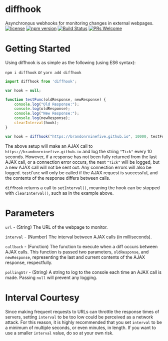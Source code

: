 diffhook
===

Asynchronous webhooks for monitoring changes in external webpages. [![license](https://img.shields.io/github/license/brandonrninefive/diffhook.svg)](https://github.com/brandonrninefive/diffhook/blob/master/LICENSE.md) [![npm version](https://img.shields.io/npm/v/diffhook.svg)](https://www.npmjs.com/package/diffhook) [![Build Status](https://travis-ci.org/brandonrninefive/diffhook.svg?branch=master)](https://travis-ci.org/brandonrninefive/diffhook) [![PRs Welcome](https://img.shields.io/badge/PRs-welcome-brightgreen.svg)](https://github.com/brandonrninefive/diffhook/issues)  

Getting Started
==

Using diffhook is as simple as the following (using ES6 syntax):

`npm i diffhook` or `yarn add diffhook`

```javascript
import diffhook from 'diffhook';

var hook = null;

function testFunc(oldResponse, newResponse) {
	console.log("Old Response:");
	console.log(oldResponse);
	console.log("New Response:");
	console.log(newResponse);
	clearInterval(hook);
}

var hook = diffhook("https://brandonrninefive.github.io", 10000, testFunc, "Tick");
```

The above setup will make an AJAX call to `https://brandonrninefive.github.io` and log the string `"Tick"` every 10 seconds. However, if a response has not been fully returned from the last AJAX call, or a connection error occurs, the next `"Tick"` will be logged, but a new AJAX call will not be sent out. Any connection errors will also be logged. `testFunc` will only be called if the AJAX request is successful, and the contents of the response differs between calls.

`diffhook` returns a call to `setInterval()`, meaning the hook can be stopped with `clearInterval()`, such as in the example above.

Parameters
==

`url` - (String) The URL of the webpage to monitor.

`interval` - (Number) The interval between AJAX calls (in milliseconds).

`callback` - (Function) The function to execute when a diff occurs between AJAX calls. This function is passed two parameters, `oldResponse`, and `newResponse`, representing the last and current contents of the AJAX response, respectfully.

`pollingStr` - (String) A string to log to the console each time an AJAX call is made. Passing `null` will prevent any logging.

Interval Courtesy
==

Since making frequent requests to URLs can throttle the response times of servers, setting `interval` to be too low could be perceived as a network attack. For this reason, it is highly recommended that you set `interval` to be a minimum of multiple seconds, or even minutes, in length. If you want to use a smaller `interval` value, do so at your own risk.
